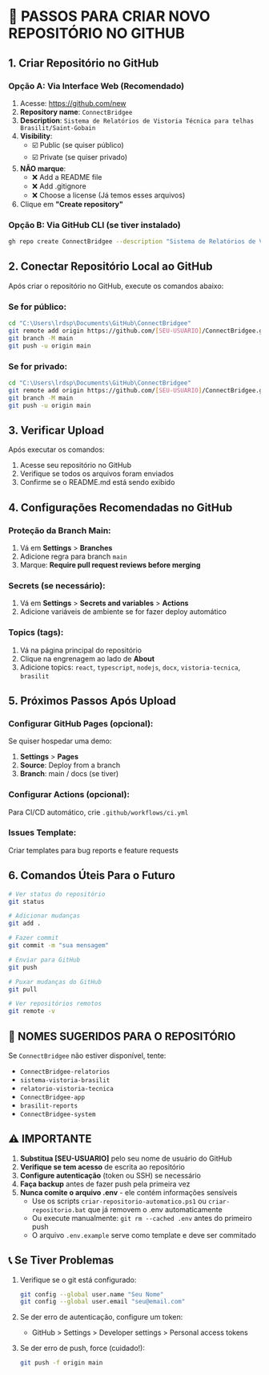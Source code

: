 # 🚀 PASSOS PARA CRIAR NOVO REPOSITÓRIO NO GITHUB

## 1. Criar Repositório no GitHub

### Opção A: Via Interface Web (Recomendado)
1. Acesse: https://github.com/new
2. **Repository name**: `ConnectBridgee`
3. **Description**: `Sistema de Relatórios de Vistoria Técnica para telhas Brasilit/Saint-Gobain`
4. **Visibility**: 
   - ☑️ Public (se quiser público)
   - ☑️ Private (se quiser privado)
5. **NÃO marque**: 
   - ❌ Add a README file
   - ❌ Add .gitignore  
   - ❌ Choose a license
   (Já temos esses arquivos)
6. Clique em **"Create repository"**

### Opção B: Via GitHub CLI (se tiver instalado)
```bash
gh repo create ConnectBridgee --description "Sistema de Relatórios de Vistoria Técnica" --public
```

## 2. Conectar Repositório Local ao GitHub

Após criar o repositório no GitHub, execute os comandos abaixo:

### Se for público:
```bash
cd "C:\Users\lrdsp\Documents\GitHub\ConnectBridgee"
git remote add origin https://github.com/[SEU-USUARIO]/ConnectBridgee.git
git branch -M main
git push -u origin main
```

### Se for privado:
```bash
cd "C:\Users\lrdsp\Documents\GitHub\ConnectBridgee"
git remote add origin https://github.com/[SEU-USUARIO]/ConnectBridgee.git
git branch -M main
git push -u origin main
```

## 3. Verificar Upload

Após executar os comandos:
1. Acesse seu repositório no GitHub
2. Verifique se todos os arquivos foram enviados
3. Confirme se o README.md está sendo exibido

## 4. Configurações Recomendadas no GitHub

### Proteção da Branch Main:
1. Vá em **Settings** > **Branches**
2. Adicione regra para branch `main`
3. Marque: **Require pull request reviews before merging**

### Secrets (se necessário):
1. Vá em **Settings** > **Secrets and variables** > **Actions**
2. Adicione variáveis de ambiente se for fazer deploy automático

### Topics (tags):
1. Vá na página principal do repositório
2. Clique na engrenagem ao lado de **About**
3. Adicione topics: `react`, `typescript`, `nodejs`, `docx`, `vistoria-tecnica`, `brasilit`

## 5. Próximos Passos Após Upload

### Configurar GitHub Pages (opcional):
Se quiser hospedar uma demo:
1. **Settings** > **Pages**
2. **Source**: Deploy from a branch
3. **Branch**: main / docs (se tiver)

### Configurar Actions (opcional):
Para CI/CD automático, crie `.github/workflows/ci.yml`

### Issues Template:
Criar templates para bug reports e feature requests

## 6. Comandos Úteis Para o Futuro

```bash
# Ver status do repositório
git status

# Adicionar mudanças
git add .

# Fazer commit
git commit -m "sua mensagem"

# Enviar para GitHub
git push

# Puxar mudanças do GitHub
git pull

# Ver repositórios remotos
git remote -v
```

## 🎯 NOMES SUGERIDOS PARA O REPOSITÓRIO

Se `ConnectBridgee` não estiver disponível, tente:
- `ConnectBridgee-relatorios`
- `sistema-vistoria-brasilit`
- `relatorio-vistoria-tecnica`
- `ConnectBridgee-app`
- `brasilit-reports`
- `ConnectBridgee-system`

## ⚠️ IMPORTANTE

1. **Substitua [SEU-USUARIO]** pelo seu nome de usuário do GitHub
2. **Verifique se tem acesso** de escrita ao repositório
3. **Configure autenticação** (token ou SSH) se necessário
4. **Faça backup** antes de fazer push pela primeira vez
5. **Nunca comite o arquivo .env** - ele contém informações sensíveis
   - Use os scripts `criar-repositorio-automatico.ps1` ou `criar-repositorio.bat` que já removem o .env automaticamente
   - Ou execute manualmente: `git rm --cached .env` antes do primeiro push
   - O arquivo `.env.example` serve como template e deve ser commitado

## 📞 Se Tiver Problemas

1. Verifique se o git está configurado:
   ```bash
   git config --global user.name "Seu Nome"
   git config --global user.email "seu@email.com"
   ```

2. Se der erro de autenticação, configure um token:
   - GitHub > Settings > Developer settings > Personal access tokens

3. Se der erro de push, force (cuidado!):
   ```bash
   git push -f origin main
   ```
